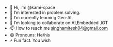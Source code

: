 - 👋 Hi, I’m @kami-space
- 👀 I’m interested in problem solving.
- 🌱 I’m currently learning Gen-AI
- 💞️ I’m looking to collaborate on AI,Embedded ,IOT
- 📫 How to reach me singhamitesh04@gmail.com
- 😄 Pronouns: He/his
- ⚡ Fun fact: You wish

<!---
kami-space/kami-space is a ✨ special ✨ repository because its `README.md` (this file) appears on your GitHub profile.
You can click the Preview link to take a look at your changes.
--->
